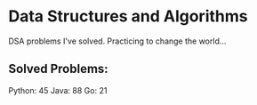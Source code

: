 # Data Structures and Algorithms
DSA problems I've solved. Practicing to change the world...

## Solved Problems:
Python: 45
Java: 88
Go: 21


